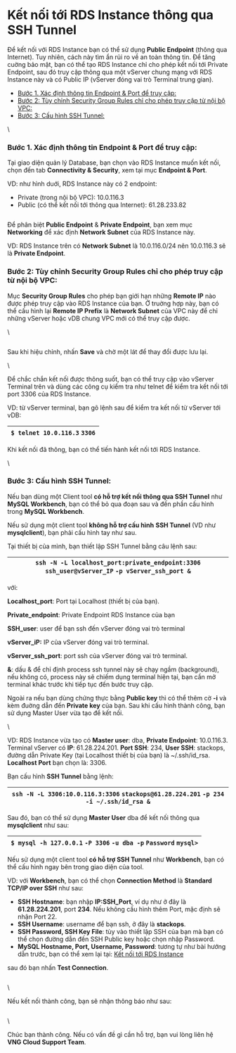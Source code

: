 # Kết nối tới RDS Instance thông qua SSH Tunnel

Để kết nối với RDS Instance bạn có thể sử dụng **Public Endpoint** (thông qua Internet). Tuy nhiên, cách này tìm ẩn rủi ro về an toàn thông tin. Để tăng cuờng bảo mật, bạn có thể tạo RDS Instance chỉ cho phép kết nối tới Private Endpoint, sau đó truy cập thông qua một vServer chung mạng với RDS Instance này và có Public IP (vServer đóng vai trò Terminal trung gian).

* [Bước 1. Xác định thông tin Endpoint & Port để truy cập: ](https://docs.vngcloud.vn/pages/viewpage.action?pageId=10879572#K%E1%BA%BFtn%E1%BB%91it%E1%BB%9BiRDSInstanceth%C3%B4ngquaSSHTunnel-B%C6%B0%E1%BB%9Bc1.X%C3%A1c%C4%91%E1%BB%8Bnhth%C3%B4ngtinEndpoint\&Port%C4%91%E1%BB%83truyc%E1%BA%ADp:)
* [Bước 2: Tùy chỉnh Security Group Rules chỉ cho phép truy cập từ nội bộ VPC:](https://docs.vngcloud.vn/pages/viewpage.action?pageId=10879572#K%E1%BA%BFtn%E1%BB%91it%E1%BB%9BiRDSInstanceth%C3%B4ngquaSSHTunnel-B%C6%B0%E1%BB%9Bc2:T%C3%B9ych%E1%BB%89nhSecurityGroupRulesch%E1%BB%89choph%C3%A9ptruyc%E1%BA%ADpt%E1%BB%ABn%E1%BB%99ib%E1%BB%99VPC:)
* [Bước 3: Cấu hình SSH Tunnel: ](https://docs.vngcloud.vn/pages/viewpage.action?pageId=10879572#K%E1%BA%BFtn%E1%BB%91it%E1%BB%9BiRDSInstanceth%C3%B4ngquaSSHTunnel-B%C6%B0%E1%BB%9Bc3:C%E1%BA%A5uh%C3%ACnhSSHTunnel:)

\


### Bước 1. Xác định thông tin Endpoint & Port để truy cập:  <a href="#ketnoitoirdsinstancethongquasshtunnel-buoc1.xacdinhthongtinendpoint-and-portdetruycap" id="ketnoitoirdsinstancethongquasshtunnel-buoc1.xacdinhthongtinendpoint-and-portdetruycap"></a>

Tại giao diện quản lý Database, bạn chọn vào RDS Instance muốn kết nối, chọn đến tab **Connectivity & Security**, xem tại mục **Endpoint & Port**.&#x20;

VD: như hình duới, RDS Instance này có 2 endpoint:

* Private (trong nội bộ VPC): 10.0.116.3
* Public (có thể kết nối tới thông qua Internet): 61.28.233.82

<figure><img src="https://docs.vngcloud.vn/download/attachments/10879572/image2019-6-24_13-58-33.png?version=1&#x26;modificationDate=1570087140000&#x26;api=v2" alt=""><figcaption></figcaption></figure>

Để phân biệt **Public Endpoint** & **Private Endpoint**, bạn xem mục **Networking** để xác định **Network Subnet** của RDS Instance này.&#x20;

VD: RDS Instance trên có **Network Subnet** là 10.0.116.0/24 nên 10.0.116.3 sẽ là **Private Endpoint**.&#x20;

&#x20;

### Bước 2: Tùy chỉnh Security Group Rules chỉ cho phép truy cập từ nội bộ VPC: <a href="#ketnoitoirdsinstancethongquasshtunnel-buoc2-tuychinhsecuritygroupruleschichopheptruycaptunoibovpc" id="ketnoitoirdsinstancethongquasshtunnel-buoc2-tuychinhsecuritygroupruleschichopheptruycaptunoibovpc"></a>

Mục **Security Group Rules** cho phép bạn giới hạn những **Remote IP** nào được phép truy cập vào RDS Instance của bạn. Ở truờng hợp này, bạn có thể cấu hình lại **Remote IP Prefix** là **Network Subnet** của VPC này để chỉ những vServer hoặc vDB chung VPC mới có thể truy cập được.&#x20;

\


<figure><img src="https://docs.vngcloud.vn/download/attachments/10879572/image2019-10-3_14-20-15.png?version=1&#x26;modificationDate=1570087215000&#x26;api=v2" alt=""><figcaption></figcaption></figure>

Sau khi hiệu chỉnh, nhấn **Save** và chờ một lát để thay đổi được lưu lại.&#x20;

\


Để chắc chắn kết nối được thông suốt, bạn có thể truy cập vào vServer Terminal trên và dùng các công cụ kiểm tra như telnet để kiểm tra kết nối tới port 3306 của RDS Instance.

VD: từ vServer terminal, bạn gõ lệnh sau để kiểm tra kết nối từ vServer tới vDB:&#x20;

| `$ telnet 10.0.116.3` `3306` |
| ---------------------------- |

Khi kết nối đã thông, bạn có thể tiến hành kết nối tới RDS Instance.&#x20;

\


### Bước 3: Cấu hình SSH Tunnel:  <a href="#ketnoitoirdsinstancethongquasshtunnel-buoc3-cauhinhsshtunnel" id="ketnoitoirdsinstancethongquasshtunnel-buoc3-cauhinhsshtunnel"></a>

Nếu bạn dùng một Client tool **có hỗ trợ kết nối thông qua SSH Tunnel** như **MySQL Workbench**, bạn có thể bỏ qua đoạn sau và đến phần cấu hình trong **MySQL Workbench**.

Nếu sử dụng một client tool **không hỗ trợ cấu hình** **SSH Tunnel** (VD như **mysqlclient**), bạn phải cấu hình tay như sau.&#x20;

Tại thiết bị của mình, bạn thiết lập SSH Tunnel bằng câu lệnh sau:&#x20;

| `ssh -N -L localhost_port:private_endpoint:3306` `ssh_user@vServer_IP` `-p vServer_ssh_port &` |
| ---------------------------------------------------------------------------------------------- |

với:&#x20;

**Localhost\_port**: Port tại Localhost (thiết bị của bạn).&#x20;

**Private\_endpoint**: Private Endpoint RDS Instance của bạn&#x20;

**SSH\_user**: user để bạn ssh đến vServer đóng vai trò terminal&#x20;

**vServer\_iP:**  IP của vServer đóng vai trò terminal.&#x20;

**vServer\_ssh\_port**: port ssh của vServer đóng vai trò terminal.&#x20;

**&**: dấu & để chỉ định process ssh tunnel này sẽ chạy ngầm (background), nếu không có, process này sẽ chiếm dụng terminal hiện tại, bạn cần mở terminal khác trước khi tiếp tục đến bước truy cập.

Ngoài ra nếu bạn dùng chứng thực bằng **Public key** thì có thể thêm cờ **-i** và kèm đuờng dẫn đến **Private key** của bạn.  Sau khi cấu hình thành công, bạn sử dụng Master User vừa tạo để kết nối.&#x20;

\


VD: RDS Instance vừa tạo có **Master user**: dba, **Private Endpoint**: 10.0.116.3. Terminal vServer có **IP**: 61.28.224.201. **Port SSH**: 234, **User SSH**: stackops, đường dẫn Private Key (tại Localhost thiết bị của bạn) là \~/.ssh/id\_rsa. **Localhost Port** bạn chọn là: 3306.&#x20;

Bạn cấu hình **SSH Tunnel** bằng lệnh:&#x20;

| `ssh -N -L 3306:10.0.116.3:3306` `stackops@61.28.224.201` `-p 234` `-i ~/.ssh/id_rsa &` |
| --------------------------------------------------------------------------------------- |

&#x20;

Sau đó, bạn có thể sử dụng **Master User** dba để kết nối thông qua **mysqlclient** như sau:&#x20;

| `$ mysql -h 127.0.0.1` `-P 3306` `-u dba -p` `Password` `mysql>` |
| ---------------------------------------------------------------- |

&#x20;

Nếu sử dụng một client tool **có hỗ trợ SSH Tunnel** như **Workbench**, bạn có thể cấu hình ngay bên trong giao diện của tool.

VD: với **Workbench**, bạn có thể chọn **Connection Method** là **Standard TCP/IP over SSH** như sau:

* **SSH Hostname**: bạn nhập **IP:SSH\_Port**, ví dụ như ở đây là **61.28.224.201**, port **234**. Nếu không cấu hình thêm Port, mặc định sẽ nhận Port 22.
* **SSH Username**: username để bạn ssh, ở đây là **stackops**.
* **SSH Password, SSH Key File**: tùy vào thiết lập SSH của bạn mà bạn có thể chọn đường dẫn đến SSH Public key hoặc chọn nhập Password.
* **MySQL Hostname, Port, Username, Password**: tương tự như bài hướng dẫn trước, bạn có thể xem lại tại: [Kết nối tới RDS Instance](https://docs.vngcloud.vn/pages/viewpage.action?pageId=2723017)

sau đó bạn nhấn **Test Connection**.

<figure><img src="https://docs.vngcloud.vn/download/attachments/10879572/connect-win-5.PNG?version=1&#x26;modificationDate=1609666327000&#x26;api=v2" alt=""><figcaption></figcaption></figure>

\


Nếu kết nối thành công, bạn sẽ nhận thông báo như sau:

<figure><img src="https://docs.vngcloud.vn/download/attachments/10879572/connect-win-3.PNG?version=1&#x26;modificationDate=1609666699000&#x26;api=v2" alt=""><figcaption></figcaption></figure>

\


Chúc bạn thành công. Nếu có vấn đề gì cần hỗ trợ, bạn vui lòng liên hệ **VNG Cloud Support Team**.
